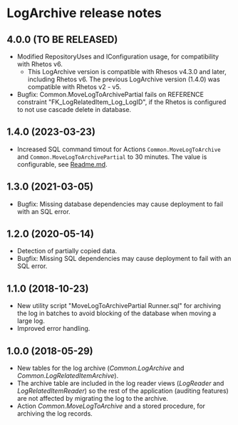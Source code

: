 ﻿# LogArchive release notes

## 4.0.0 (TO BE RELEASED)

* Modified RepositoryUses and IConfiguration usage, for compatibility with Rhetos v6.
  * This LogArchive version is compatible with Rhesos v4.3.0 and later, including Rhetos v6.
    The previous LogArchive version (1.4.0) was compatible with Rhetos v2 - v5.
* Bugfix: Common.MoveLogToArchivePartial fails on REFERENCE constraint "FK_LogRelatedItem_Log_LogID",
  if the Rhetos is configured to not use cascade delete in database.

## 1.4.0 (2023-03-23)

* Increased SQL command timout for Actions `Common.MoveLogToArchive` and `Common.MoveLogToArchivePartial` to 30 minutes.
  The value is configurable, see [Readme.md](Readme.md).

## 1.3.0 (2021-03-05)

* Bugfix: Missing database dependencies may cause deployment to fail with an SQL error.

## 1.2.0 (2020-05-14)

* Detection of partially copied data.
* Bugfix: Missing SQL dependencies may cause deployment to fail with an SQL error.

## 1.1.0 (2018-10-23)

* New utility script "MoveLogToArchivePartial Runner.sql" for archiving the log in batches to avoid blocking of the database when moving a large log.
* Improved error handling.

## 1.0.0 (2018-05-29)

* New tables for the log archive (*Common.LogArchive* and *Common.LogRelatedItemArchive*).
* The archive table are included in the log reader views (*LogReader* and *LogRelatedItemReader*) so the rest of the application (auditing features) are not affected by migrating the log to the archive.
* Action *Common.MoveLogToArchive* and a stored procedure, for archiving the log records.
